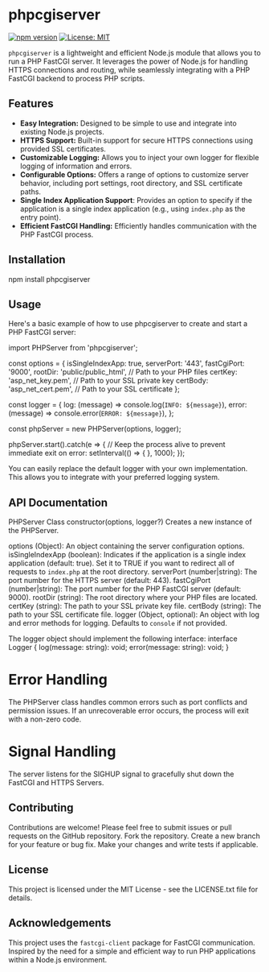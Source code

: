# phpcgiserver

[![npm version](https://badge.fury.io/js/phpcgiserver.svg)](https://badge.fury.io/js/phpcgiserver)
[![License: MIT](https://img.shields.io/badge/License-MIT-yellow.svg)](https://opensource.org/licenses/MIT)

`phpcgiserver` is a lightweight and efficient Node.js module that allows you to run a PHP FastCGI server. It leverages the power of Node.js for handling HTTPS connections and routing, while seamlessly integrating with a PHP FastCGI backend to process PHP scripts.

## Features

*   **Easy Integration:** Designed to be simple to use and integrate into existing Node.js projects.
*   **HTTPS Support:** Built-in support for secure HTTPS connections using provided SSL certificates.
*   **Customizable Logging:** Allows you to inject your own logger for flexible logging of information and errors.
*   **Configurable Options:** Offers a range of options to customize server behavior, including port settings, root directory, and SSL certificate paths.
*   **Single Index Application Support**:  Provides an option to specify if the application is a single index application (e.g., using `index.php` as the entry point).
*   **Efficient FastCGI Handling:**  Efficiently handles communication with the PHP FastCGI process.

## Installation
npm install phpcgiserver

## Usage
Here's a basic example of how to use phpcgiserver to create and start a PHP FastCGI server:

import PHPServer from 'phpcgiserver';

const options = {
    isSingleIndexApp: true,
    serverPort: '443',
    fastCgiPort: '9000',
    rootDir: 'public/public_html',   // Path to your PHP files
    certKey: 'asp_net_key.pem',      // Path to your SSL private key
    certBody: 'asp_net_cert.pem',    // Path to your SSL certificate
};

const logger = {
    log: (message) => console.log(`INFO: ${message}`),
    error: (message) => console.error(`ERROR: ${message}`),
};

const phpServer = new PHPServer(options, logger);

phpServer.start().catch(e => {
    // Keep the process alive to prevent immediate exit on error:
    setInterval(() => { }, 1000);
});

You can easily replace the default logger with your own implementation. This allows you to integrate with your preferred logging system.


## API Documentation
PHPServer Class
constructor(options, logger?)
Creates a new instance of the PHPServer.

options (Object): An object containing the server configuration options.
isSingleIndexApp (boolean): Indicates if the application is a single index application (default: true). Set it to TRUE if you want to redirect all of requests to `index.php` at the root directory.
serverPort (number|string): The port number for the HTTPS server (default: 443).
fastCgiPort (number|string): The port number for the PHP FastCGI server (default: 9000).
rootDir (string): The root directory where your PHP files are located.
certKey (string): The path to your SSL private key file.
certBody (string): The path to your SSL certificate file.
logger (Object, optional): An object with log and error methods for logging. Defaults to `console` if not provided.

The logger object should implement the following interface:
interface Logger {
  log(message: string): void;
  error(message: string): void;
}

# Error Handling
The PHPServer class handles common errors such as port conflicts and permission issues. If an unrecoverable error occurs, the process will exit with a non-zero code.

# Signal Handling
The server listens for the SIGHUP signal to gracefully shut down the FastCGI and HTTPS Servers.

## Contributing
Contributions are welcome! Please feel free to submit issues or pull requests on the GitHub repository.
Fork the repository.
Create a new branch for your feature or bug fix.
Make your changes and write tests if applicable.

## License
This project is licensed under the MIT License - see the LICENSE.txt file for details.

## Acknowledgements
This project uses the `fastcgi-client` package for FastCGI communication.
Inspired by the need for a simple and efficient way to run PHP applications within a Node.js environment.
